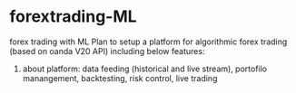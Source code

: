 # forextrading-ML
forex trading with ML
Plan to setup a platform for algorithmic forex trading (based on oanda V20 API) including below features:
1. about platform: data feeding (historical and live stream), portofilo manangement, backtesting, risk control, live trading
